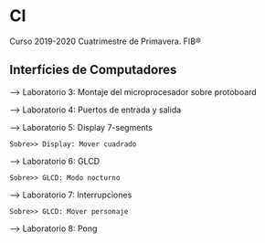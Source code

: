 # CI
Curso 2019-2020 Cuatrimestre de Primavera. FIB®

Interfícies de Computadores
-

--> Laboratorio 3: Montaje del microprocesador sobre protoboard

--> Laboratorio 4: Puertos de entrada y salida

--> Laboratorio 5: Display 7-segments

    Sobre>> Display: Mover cuadrado

--> Laboratorio 6: GLCD

    Sobre>> GLCD: Modo nocturno

--> Laboratorio 7: Interrupciones

    Sobre>> GLCD: Mover personaje
    
--> Laboratorio 8: Pong
